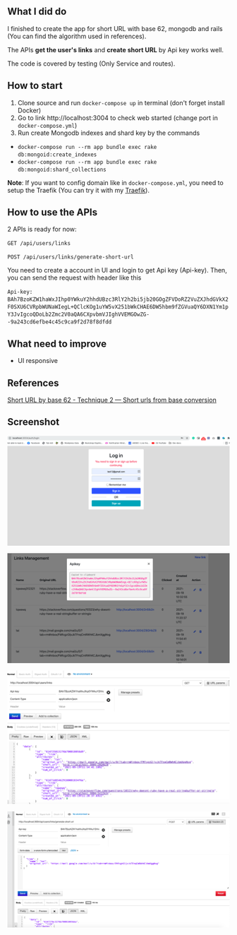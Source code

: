 ## What I did do
I finished to create the app for short URL with base 62, mongodb and rails (You can find the algorithm used in references).

The APIs **get the user's links** and  **create short URL** by Api key works well.

The code is covered by testing (Only Service and routes).


## How to start
 1. Clone source and run ``docker-compose up`` in terminal (don't forget install Docker)
 2. Go to link http://localhost:3004 to check web started (change port in ``docker-compose.yml``)
 3. Run create Mongodb indexes and shard key by the commands 
 - ``docker-compose run --rm app bundle exec rake db:mongoid:create_indexes``
 - ``docker-compose run --rm app bundle exec rake db:mongoid:shard_collections``

**Note**: If you want to config domain like in ``docker-compose.yml``, you need to setup the Traefik (You can try it with my [Traefik](https://github.com/taigroddy/docker-environment)).

## How to use the APIs
2 APIs is ready for now:

``GET /api/users/links``

``POST /api/users/links/generate-short-url``

You need to create a account in UI and login to get Api key (Api-key). Then, you can send the request with header like this

``
Api-key: BAh7BzoKZW1haWxJIhp0YWkuY2hhdUBzc3RlY2h2bi5jb20GOgZFVDoRZ2VuZXJhdGVkX2F0SXU6CVRpbWUNaWIegL+QClcKOg1uYW5vX251bWkCHAE6DW5hbm9fZGVuaQY6DXN1Ym1pY3JvIgcoQDoLb2Zmc2V0aQA6CXpvbmVJIghVVEMGOwZG--9a243cd6efbe4c45c9ca9f2d78f8dfdd
``

## What need to improve
 - UI responsive

## References
[Short URL by base 62 - Technique 2 — Short urls from base conversion](https://medium.com/@sandeep4.verma/system-design-scalable-url-shortener-service-like-tinyurl-106f30f23a82) 
 
## Screenshot
![UI login](github-screenshot/ui-login.png)

![UI api key](github-screenshot/ui-api-key.png)

![API get links](github-screenshot/api-get-links.png)

![API generate link](github-screenshot/api-generate-link.png)

